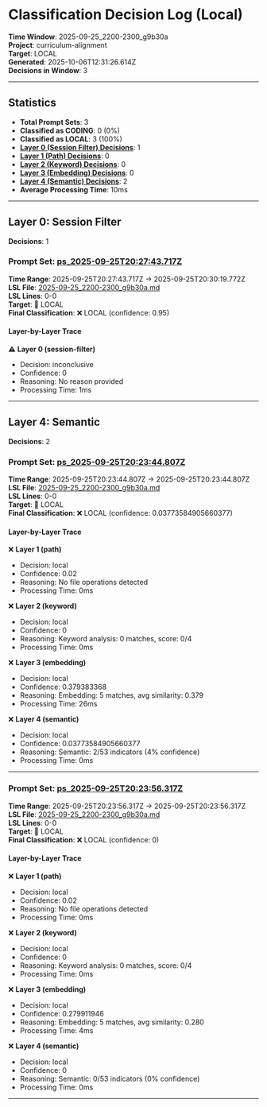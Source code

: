 # Classification Decision Log (Local)

**Time Window**: 2025-09-25_2200-2300_g9b30a<br>
**Project**: curriculum-alignment<br>
**Target**: LOCAL<br>
**Generated**: 2025-10-06T12:31:26.614Z<br>
**Decisions in Window**: 3

---

## Statistics

- **Total Prompt Sets**: 3
- **Classified as CODING**: 0 (0%)
- **Classified as LOCAL**: 3 (100%)
- **[Layer 0 (Session Filter) Decisions](#layer-0-session-filter)**: 1
- **[Layer 1 (Path) Decisions](#layer-1-path)**: 0
- **[Layer 2 (Keyword) Decisions](#layer-2-keyword)**: 0
- **[Layer 3 (Embedding) Decisions](#layer-3-embedding)**: 0
- **[Layer 4 (Semantic) Decisions](#layer-4-semantic)**: 2
- **Average Processing Time**: 10ms

---

## Layer 0: Session Filter

**Decisions**: 1

### Prompt Set: [ps_2025-09-25T20:27:43.717Z](../../history/2025-09-25_2200-2300_g9b30a.md#ps_2025-09-25T20:27:43.717Z)

**Time Range**: 2025-09-25T20:27:43.717Z → 2025-09-25T20:30:19.772Z<br>
**LSL File**: [2025-09-25_2200-2300_g9b30a.md](../../history/2025-09-25_2200-2300_g9b30a.md#ps_2025-09-25T20:27:43.717Z)<br>
**LSL Lines**: 0-0<br>
**Target**: 📍 LOCAL<br>
**Final Classification**: ❌ LOCAL (confidence: 0.95)

#### Layer-by-Layer Trace

⚠️ **Layer 0 (session-filter)**
- Decision: inconclusive
- Confidence: 0
- Reasoning: No reason provided
- Processing Time: 1ms

---

## Layer 4: Semantic

**Decisions**: 2

### Prompt Set: [ps_2025-09-25T20:23:44.807Z](../../history/2025-09-25_2200-2300_g9b30a.md#ps_2025-09-25T20:23:44.807Z)

**Time Range**: 2025-09-25T20:23:44.807Z → 2025-09-25T20:23:44.807Z<br>
**LSL File**: [2025-09-25_2200-2300_g9b30a.md](../../history/2025-09-25_2200-2300_g9b30a.md#ps_2025-09-25T20:23:44.807Z)<br>
**LSL Lines**: 0-0<br>
**Target**: 📍 LOCAL<br>
**Final Classification**: ❌ LOCAL (confidence: 0.03773584905660377)

#### Layer-by-Layer Trace

❌ **Layer 1 (path)**
- Decision: local
- Confidence: 0.02
- Reasoning: No file operations detected
- Processing Time: 0ms

❌ **Layer 2 (keyword)**
- Decision: local
- Confidence: 0
- Reasoning: Keyword analysis: 0 matches, score: 0/4
- Processing Time: 0ms

❌ **Layer 3 (embedding)**
- Decision: local
- Confidence: 0.379383368
- Reasoning: Embedding: 5 matches, avg similarity: 0.379
- Processing Time: 26ms

❌ **Layer 4 (semantic)**
- Decision: local
- Confidence: 0.03773584905660377
- Reasoning: Semantic: 2/53 indicators (4% confidence)
- Processing Time: 0ms

---

### Prompt Set: [ps_2025-09-25T20:23:56.317Z](../../history/2025-09-25_2200-2300_g9b30a.md#ps_2025-09-25T20:23:56.317Z)

**Time Range**: 2025-09-25T20:23:56.317Z → 2025-09-25T20:23:56.317Z<br>
**LSL File**: [2025-09-25_2200-2300_g9b30a.md](../../history/2025-09-25_2200-2300_g9b30a.md#ps_2025-09-25T20:23:56.317Z)<br>
**LSL Lines**: 0-0<br>
**Target**: 📍 LOCAL<br>
**Final Classification**: ❌ LOCAL (confidence: 0)

#### Layer-by-Layer Trace

❌ **Layer 1 (path)**
- Decision: local
- Confidence: 0.02
- Reasoning: No file operations detected
- Processing Time: 0ms

❌ **Layer 2 (keyword)**
- Decision: local
- Confidence: 0
- Reasoning: Keyword analysis: 0 matches, score: 0/4
- Processing Time: 0ms

❌ **Layer 3 (embedding)**
- Decision: local
- Confidence: 0.279911946
- Reasoning: Embedding: 5 matches, avg similarity: 0.280
- Processing Time: 4ms

❌ **Layer 4 (semantic)**
- Decision: local
- Confidence: 0
- Reasoning: Semantic: 0/53 indicators (0% confidence)
- Processing Time: 0ms

---

